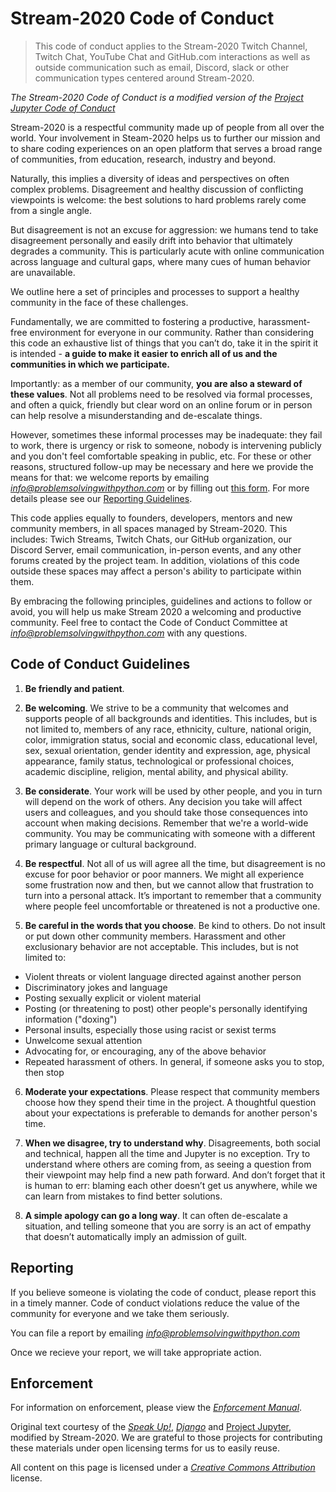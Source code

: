 # Stream-2020 Code of Conduct

 > This code of conduct applies to the Stream-2020 Twitch Channel, Twitch Chat, YouTube Chat and GitHub.com interactions as well as outside communication such as email, Discord, slack or other communication types centered around Stream-2020. 

 _The Stream-2020 Code of Conduct is a modified version of the [Project Jupyter Code of Conduct](https://github.com/jupyter/governance/blob/master/conduct/code_of_conduct.md)_

Stream-2020 is a respectful community made up of people from all over the world. Your involvement in Steam-2020 helps us to further our mission and to share coding experiences on an open platform that serves a broad range of communities, from education, research, industry and beyond.

Naturally, this implies a diversity of ideas and perspectives on often complex problems. Disagreement and healthy discussion of conflicting viewpoints is welcome: the best solutions to hard problems rarely come from a single angle.

But disagreement is not an excuse for aggression: we humans tend to take disagreement personally and easily drift into behavior that ultimately degrades a community. This is particularly acute with online communication across language and cultural gaps, where many cues of human behavior are unavailable.

We outline here a set of principles and processes to support a healthy community in the face of these challenges.

Fundamentally, we are committed to fostering a productive, harassment-free environment for everyone in our community. Rather than considering this code an exhaustive list of things that you can’t do, take it in the spirit it is intended - **a guide to make it easier to enrich all of us and the communities in which we participate.**

Importantly: as a member of our community, **you are also a steward of these values**.  Not all problems need to be resolved via formal processes, and often a quick, friendly but clear word on an online forum or in person can help resolve a misunderstanding and de-escalate things.

However, sometimes these informal processes may be inadequate: they fail to work, there is urgency or risk to someone, nobody is intervening publicly and you don't feel comfortable speaking in public, etc.  For these or other reasons, structured follow-up may be necessary and here we provide the means for that: we welcome reports by emailing [*info@problemsolvingwithpython.com*](mailto:info@problemsolvingwithpython.com) or by filling out [this
form](https://goo.gl/forms/sJzOIie3zde9M71T2). For more details please see our [Reporting Guidelines](reporting_online.md).

This code applies equally to founders, developers, mentors and new community members, in all spaces managed by Stream-2020. This includes: Twich Streams, Twitch Chats, our GitHub organization, our Discord Server, email communication, in-person events, and any other forums created by the project team. In addition, violations of this code outside these spaces may affect a person's ability to participate within them.

By embracing the following principles, guidelines and actions to follow or avoid, you will help us make Stream 2020 a welcoming and productive community. Feel free to contact the Code of Conduct Committee at
[*info@problemsolvingwithpython.com*](mailto:info@problemsolvingwithpython.com) with any questions.

## Code of Conduct Guidelines

1. **Be friendly and patient**.

2. **Be welcoming**. We strive to be a community that welcomes and supports people of all backgrounds and identities. This includes, but is not limited to, members of any race, ethnicity, culture, national origin, color, immigration status, social and economic class, educational level, sex, sexual orientation, gender identity and expression, age, physical appearance, family status, technological or professional choices, academic discipline, religion, mental ability, and physical ability.

3. **Be considerate**. Your work will be used by other people, and you in turn will depend on the work of others. Any decision you take will affect users and colleagues, and you should take those consequences into account when making decisions. Remember that we're a world-wide community. You may be communicating with someone with a different primary language or cultural background.

4. **Be respectful**. Not all of us will agree all the time, but disagreement is no excuse for poor behavior or poor manners. We might all experience some frustration now and then, but we cannot allow that frustration to turn into a personal attack. It’s important to remember that a community where people feel uncomfortable or threatened is not a productive one.

5. **Be careful in the words that you choose**. Be kind to others. Do not insult or put down other community members. Harassment and other exclusionary behavior are not acceptable. This includes, but is not limited to:

 * Violent threats or violent language directed against another person
 * Discriminatory jokes and language
 * Posting sexually explicit or violent material
 * Posting (or threatening to post) other people's personally identifying information ("doxing")
 * Personal insults, especially those using racist or sexist terms
 * Unwelcome sexual attention
 * Advocating for, or encouraging, any of the above behavior
 * Repeated harassment of others. In general, if someone asks you to stop, then stop

6. **Moderate your expectations**. Please respect that community members choose how they spend their time in the project. A thoughtful question about your expectations is preferable to demands for another person's time.

7. **When we disagree, try to understand why**. Disagreements, both social and technical, happen all the time and Jupyter is no exception.  Try to understand where others are coming from, as seeing a question from their viewpoint may help find a new path forward.  And don’t forget that it is human to err: blaming each other doesn’t get us anywhere, while we can learn from mistakes to find better solutions.

8. **A simple apology can go a long way**. It can often de-escalate a situation, and telling someone that you are sorry is an act of empathy that doesn’t automatically imply an admission of guilt.

## Reporting

If you believe someone is violating the code of conduct, please report this in a timely manner. Code of conduct violations reduce the value of the community for everyone and we take them seriously.

You can file a report by emailing
[*info@problemsolvingwithpython.com*](mailto:info@problemsolvingwithpython.com)

Once we recieve your report, we will take appropriate action.

## Enforcement

For information on enforcement, please view the [*Enforcement
Manual*](enforcement.md).

Original text courtesy of the [*Speak
Up!*](http://web.archive.org/web/20141109123859/http://speakup.io/coc.html), [*Django*](https://www.djangoproject.com/conduct) and [Project Jupyter](https://github.com/jupyter/governance/blob/master/conduct/code_of_conduct.md), modified by Stream-2020.  We are grateful to those projects for contributing these materials under open licensing terms for us to easily reuse.

All content on this page is licensed under a [*Creative Commons
Attribution*](http://creativecommons.org/licenses/by/3.0/) license.
